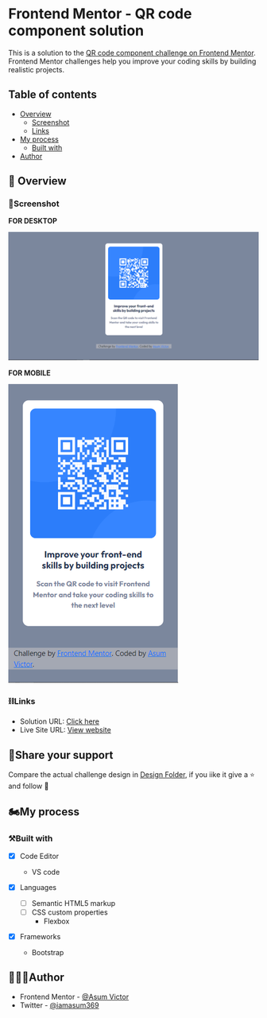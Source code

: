 # Frontend Mentor - QR code component solution

This is a solution to the [QR code component challenge on Frontend Mentor](https://www.frontendmentor.io/challenges/qr-code-component-iux_sIO_H). Frontend Mentor challenges help you improve your coding skills by building realistic projects. 

## Table of contents

- [Overview](#overview)
  - [Screenshot](#screenshot)
  - [Links](#links)
- [My process](#my-process)
  - [Built with](#built-with)
- [Author](#author)


## 🚀 Overview

### 📸Screenshot

**FOR DESKTOP**

![](Screenshots/screenshot-desktop.PNG)

**FOR MOBILE**

![](Screenshots/screenshot-mobile.PNG)

### ⛓Links

- Solution URL: [Click here](https://github.com/AsumVictor/frontendMentor-QR-code-component)
- Live Site URL: [View website](https://asumvictor.github.io/frontendMentor-QR-code-component/)

## 🖤Share your support
Compare the actual challenge design in [Design Folder](design/), if you iike it give a ⭐ and follow 🥰 

## 🏍My process

### ⚒Built with
- [x] Code Editor
    - VS code

- [x] Languages  
   - [ ] Semantic HTML5 markup
   - [ ] CSS custom properties
       - Flexbox

- [x] Frameworks  
     - Bootstrap

## 👨🏾‍💻Author

- Frontend Mentor - [@Asum Victor](https://www.frontendmentor.io/profile/AsumVictor)
- Twitter - [@iamasum369](https://www.twitter.com/iamasum369)

